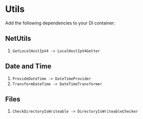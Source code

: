 # Utils
Add the following dependencies to your DI container:

## NetUtils
1. `GetLocalHostIpV4 -> LocalHostIpV4Getter`

## Date and Time
1. `ProvideDateTime -> DateTimeProvider`
2. `TransformDateTime -> DateTimeTransformer`

## Files
1. `CheckDirectoryIsWriteable -> DirectoryIsWriteableChecker`
